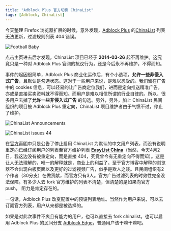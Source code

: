 ```yaml
---
title: "Adblock Plus 官方切换 ChinaList"
tags: [Adblock, ChinaList]
---
```


今天整理 Firefox 浏览器扩展的时候，意外发现，[Adblock Plus](https://adblockplus.org) 的[ChinaList](https://github.com/chinalist/chinalist) 列表无法更新，过滤规则列表 404 错误。

![Football Baby](//imgs.meimeinice.com/imgs/8e4981221fd392ba215bd05292d9b78c.jpg)

点击主页进去后才发现，ChinaList 项目已经于 **2014-03-26** 起不再维护。这究竟只是一种对 Adblock Plus 官网的抗议行为，还是今后永不再维护，不得而知。

<!-- more -->
事件的起因很简单，Adblock Plus 商业化运作后，有个小选项，**允许一些非侵入式广告**，且默认是勾选状态。这对于一些用户来说，是难以忍受的。我们留在广告中的 cookies 信息，可以轻易的让广告商定位我们，进而是定向推送精准广告，亦或是直接买卖资料就不得而知。而用户是难以相信所谓的行业自律的。所以，很多用户去掉了**允许一些非侵入式广告** 的勾选。另外，另外，加上 ChinaList 民间组织的项目被 Adblock Plus 重定向，ChinaList 项目维护者由于气愤不过，停止了维护。

![ChinaList Announcements](//imgs.meimeinice.com/imgs/2fcc3120954a1f73234987c3a2d0ddf8.jpg)

![ChinaList issues 44](//imgs.meimeinice.com/imgs/9dafe65cd36d395af0e783b8a65362d2.jpg)

在[官方声明](https://adblockplus.org/blog/switching-default-blocking-lists-for-chinese-users)中只是公告了停止启用 ChinaList 为默认的中文用户列表，而没有说明重定向已经订阅用户的列表至官方维护列表 **[EasyList China](https://easylist-downloads.adblockplus.org/chinalist+easylist.txt)**（当然，今天4月2日，我这边没有被重定向，而是直接 404，究竟曾今有无重定向不得而知）。这是让人无法理解的，唯一的解释就是，商业上的利益了。至于官方博客中解释的浏览器不会出现白板页面以及更好的过滤视频广告，似乎是欺人之谈。且民间组织有2个作者（30分支）在做贡献，而官方只有3人。官方广告过滤列表的时效性完全没法保障。有多少人去 fork 官方维护的列表不清楚，但清楚的是如果向官方 push， 阻力是肯定存在的。

一句话，Adblock Plus 改变配置中的预设列表地址。当然作为用户来说，可以去订阅官方列表，用户从来都是被选择的。

如果是对此次事件不爽且有能力的用户，也可以直接去 fork chinalist。也可以启用 Adblock Plus 的民间分支 [Adblock Edge](https://bitbucket.org/adstomper/adblockedge/)，普通用户该干嘛干嘛吧。
